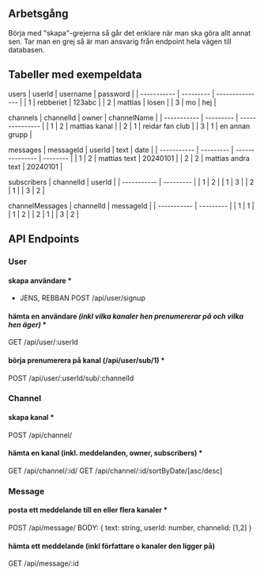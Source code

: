 ## Arbetsgång

Börja med "skapa"-grejerna så går det enklare när man ska göra allt annat sen. Tar man en grej så är man ansvarig från endpoint hela vägen till databasen.

## Tabeller med exempeldata

users
| userId | username | password |
| ----------- | --------- | --------------- |
| 1 | rebberiet | 123abc |
| 2 | mattias | losen |
| 3 | mo | hej |

channels
| channelId | owner | channelName |
| ----------- | --------- | --------------- |
| 1 | 2 | mattias kanal |
| 2 | 1 | reidar fan club |
| 3 | 1 | en annan grupp |

messages
| messageId | userId | text | date |
| ----------- | --------- | --------------- | -------- |
| 1 | 2 | mattias text | 20240101 |
| 2 | 2 | mattias andra text | 20240101 |

subscribers
| channelId | userId |
| ----------- | --------- |
| 1 | 2 |
| 1 | 3 |
| 2 | 1 |
| 3 | 2 |

channelMessages
| channelId | messageId |
| ----------- | --------- |
| 1 | 1 |
| 1 | 2 |
| 2 | 1 |
| 3 | 2 |

## API Endpoints

### User

#### skapa användare \*

- JENS, REBBAN
  POST /api/user/signup

#### hämta en användare _(inkl vilka kanaler hen prenumererar på och vilka hen äger)_ \*

GET /api/user/:userId

#### börja prenumerera på kanal (/api/user/sub/1) \*

POST /api/user/:userId/sub/:channelId

### Channel

#### skapa kanal \*

POST /api/channel/

#### hämta en kanal (inkl. meddelanden, owner, subscribers) \*

GET /api/channel/:id/
GET /api/channel/:id/sortByDate/[asc/desc]

### Message

#### posta ett meddelande till en eller flera kanaler \*

POST /api/message/
BODY:
{
text: string,
userId: number,
channelid: [1,2]
}

#### hämta ett meddelande (inkl författare o kanaler den ligger på)

GET /api/message/:id
